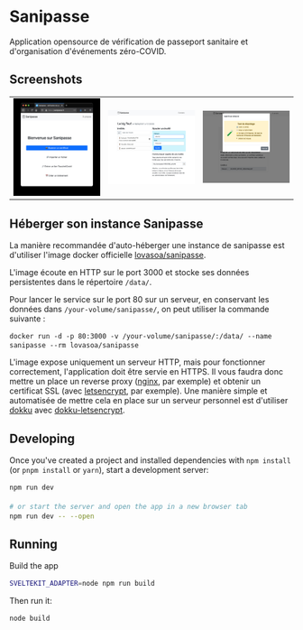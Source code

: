 # Sanipasse

Application opensource de vérification de passeport sanitaire et d'organisation d'événements zéro-COVID.

## Screenshots

<table>
    <tr>
    <td><img src="./docs/screenshots/main.jpg" width="250" />
    <td><img src="./docs/screenshots/event.jpg" width="250" />
    <td><img src="./docs/screenshots/test.jpg" width="250" />
</table>

## Héberger son instance Sanipasse

La manière recommandée d'auto-héberger une instance de sanipasse est d'utiliser l'image docker officielle
[lovasoa/sanipasse](https://hub.docker.com/repository/docker/lovasoa/sanipasse).

L'image écoute en HTTP sur le port 3000 et stocke ses données persistentes dans le répertoire `/data/`.

Pour lancer le service sur le port 80 sur un serveur, en conservant les données dans `/your-volume/sanipasse/`,
on peut utiliser la commande suivante :

```
docker run -d -p 80:3000 -v /your-volume/sanipasse/:/data/ --name sanipasse --rm lovasoa/sanipasse
```

L'image expose uniquement un serveur HTTP, mais pour fonctionner correctement, l'application doit être servie en HTTPS.
Il vous faudra donc mettre un place un reverse proxy ([nginx](https://www.nginx.com/), par exemple)
et obtenir un certificat SSL (avec [letsencrypt](https://certbot.eff.org/lets-encrypt/sharedhost-nginx), par exemple).
Une manière simple et automatisée de mettre cela en place sur un serveur personnel est d'utiliser [dokku](https://dokku.com/)
avec [dokku-letsencrypt](https://github.com/dokku/dokku-letsencrypt#dokku-letsencrypt).

## Developing

Once you've created a project and installed dependencies with `npm install` (or `pnpm install` or `yarn`), start a development server:

```bash
npm run dev

# or start the server and open the app in a new browser tab
npm run dev -- --open
```

## Running

Build the app

```bash
SVELTEKIT_ADAPTER=node npm run build
```

Then run it:

```bash
node build
```
